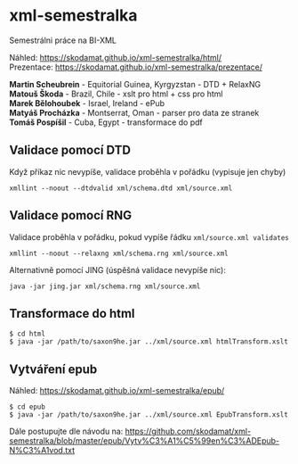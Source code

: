 # xml-semestralka
Semestrálni práce na BI-XML <br/>

Náhled: https://skodamat.github.io/xml-semestralka/html/ <br/>
Prezentace: https://skodamat.github.io/xml-semestralka/prezentace/ <br/>

<b>Martin Scheubrein</b> - Equitorial Guinea, Kyrgyzstan - DTD + RelaxNG <br/>
<b>Matouš Škoda</b> - Brazil, Chile - xslt pro html + css pro html<br/>
<b>Marek Bělohoubek</b> - Israel, Ireland - ePub<br/>
<b>Matyáš Procházka</b> - Montserrat, Oman - parser pro data ze stranek<br/>
<b>Tomáš Pospíšil</b> - Cuba, Egypt - transformace do pdf<br/>

## Validace pomocí DTD

Když příkaz nic nevypíše, validace proběhla v pořádku (vypisuje jen chyby)

```
xmllint --noout --dtdvalid xml/schema.dtd xml/source.xml
```

## Validace pomocí RNG

Validace proběhla v pořádku, pokud vypíše řádku `xml/source.xml validates`

```
xmllint --noout --relaxng xml/schema.rng xml/source.xml
```

Alternativně pomocí JING (úspěšná validace nevypíše nic):
```
java -jar jing.jar xml/schema.rng xml/source.xml
```

## Transformace do html
```
$ cd html
$ java -jar /path/to/saxon9he.jar ../xml/source.xml htmlTransform.xslt
```

## Vytváření epub
Náhled: https://skodamat.github.io/xml-semestralka/epub/
```
$ cd epub
$ java -jar /path/to/saxon9he.jar ../xml/source.xml EpubTransform.xslt
```
Dále postupujte dle návodu na: https://github.com/skodamat/xml-semestralka/blob/master/epub/Vytv%C3%A1%C5%99en%C3%ADEpub-N%C3%A1vod.txt
